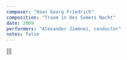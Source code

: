 ```yaml
---
composer: "Haas Georg Friedrich"
composition: "Traum in Des Somers Nacht"
date: 2009
performers: "Alexander Jiménez, conductor"
notes: false
---
```

|||

